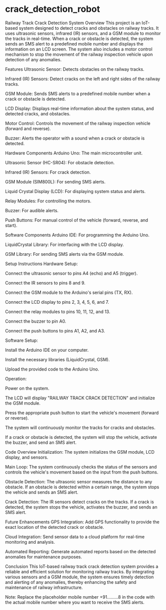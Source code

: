 # crack_detection_robot
Railway Track Crack Detection System
Overview
This project is an IoT-based system designed to detect cracks and obstacles on railway tracks. It uses ultrasonic sensors, infrared (IR) sensors, and a GSM module to monitor the tracks in real-time. When a crack or obstacle is detected, the system sends an SMS alert to a predefined mobile number and displays the information on an LCD screen. The system also includes a motor control mechanism to stop the movement of the railway inspection vehicle upon detection of any anomalies.

Features
Ultrasonic Sensor: Detects obstacles on the railway tracks.

Infrared (IR) Sensors: Detect cracks on the left and right sides of the railway tracks.

GSM Module: Sends SMS alerts to a predefined mobile number when a crack or obstacle is detected.

LCD Display: Displays real-time information about the system status, and detected cracks, and obstacles.

Motor Control: Controls the movement of the railway inspection vehicle (forward and reverse).

Buzzer: Alerts the operator with a sound when a crack or obstacle is detected.

Hardware Components
Arduino Uno: The main microcontroller unit.

Ultrasonic Sensor (HC-SR04): For obstacle detection.

Infrared (IR) Sensors: For crack detection.

GSM Module (SIM800L): For sending SMS alerts.

Liquid Crystal Display (LCD): For displaying system status and alerts.

Relay Modules: For controlling the motors.

Buzzer: For audible alerts.

Push Buttons: For manual control of the vehicle (forward, reverse, and start).

Software Components
Arduino IDE: For programming the Arduino Uno.

LiquidCrystal Library: For interfacing with the LCD display.

GSM Library: For sending SMS alerts via the GSM module.

Setup Instructions
Hardware Setup:

Connect the ultrasonic sensor to pins A4 (echo) and A5 (trigger).

Connect the IR sensors to pins 8 and 9.

Connect the GSM module to the Arduino's serial pins (TX, RX).

Connect the LCD display to pins 2, 3, 4, 5, 6, and 7.

Connect the relay modules to pins 10, 11, 12, and 13.

Connect the buzzer to pin A0.

Connect the push buttons to pins A1, A2, and A3.

Software Setup:

Install the Arduino IDE on your computer.

Install the necessary libraries (LiquidCrystal, GSM).

Upload the provided code to the Arduino Uno.

Operation:

Power on the system.

The LCD will display "RAILWAY TRACK CRACK DETECTION" and initialize the GSM module.

Press the appropriate push button to start the vehicle's movement (forward or reverse).

The system will continuously monitor the tracks for cracks and obstacles.

If a crack or obstacle is detected, the system will stop the vehicle, activate the buzzer, and send an SMS alert.

Code Overview
Initialization: The system initializes the GSM module, LCD display, and sensors.

Main Loop: The system continuously checks the status of the sensors and controls the vehicle's movement based on the input from the push buttons.

Obstacle Detection: The ultrasonic sensor measures the distance to any obstacle. If an obstacle is detected within a certain range, the system stops the vehicle and sends an SMS alert.

Crack Detection: The IR sensors detect cracks on the tracks. If a crack is detected, the system stops the vehicle, activates the buzzer, and sends an SMS alert.

Future Enhancements
GPS Integration: Add GPS functionality to provide the exact location of the detected crack or obstacle.

Cloud Integration: Send sensor data to a cloud platform for real-time monitoring and analysis.

Automated Reporting: Generate automated reports based on the detected anomalies for maintenance purposes.

Conclusion
This IoT-based railway track crack detection system provides a reliable and efficient solution for monitoring railway tracks. By integrating various sensors and a GSM module, the system ensures timely detection and alerting of any anomalies, thereby enhancing the safety and maintenance of railway infrastructure.

Note: Replace the placeholder mobile number +91.........8 in the code with the actual mobile number where you want to receive the SMS alerts.

